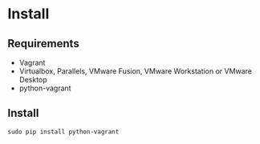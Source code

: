 # Install

## Requirements

* Vagrant
* Virtualbox, Parallels, VMware Fusion, VMware Workstation or VMware Desktop
* python-vagrant

## Install

```
sudo pip install python-vagrant
```
